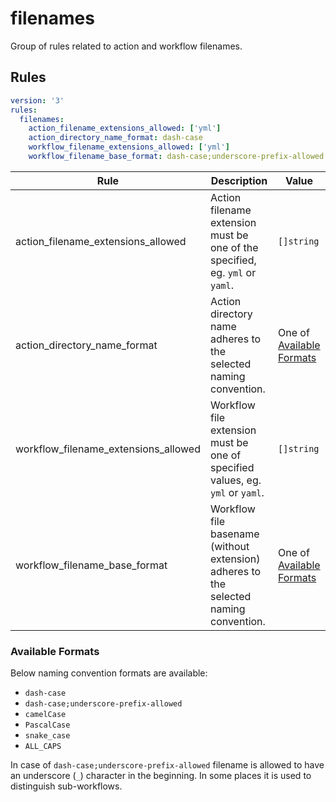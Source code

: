 # filenames

Group of rules related to action and workflow filenames.

## Rules

```yaml
version: '3'
rules:
  filenames:
    action_filename_extensions_allowed: ['yml']
    action_directory_name_format: dash-case
    workflow_filename_extensions_allowed: ['yml']
    workflow_filename_base_format: dash-case;underscore-prefix-allowed
```

|Rule|Description|Value|
|----|-----------|-----|
|action_filename_extensions_allowed|Action filename extension must be one of the specified, eg. `yml` or `yaml`.|`[]string`|
|action_directory_name_format|Action directory name adheres to the selected naming convention.|One of [Available Formats](#available-formats)|
|workflow_filename_extensions_allowed|Workflow file extension must be one of specified values, eg. `yml` or `yaml`.|`[]string`|
|workflow_filename_base_format|Workflow file basename (without extension) adheres to the selected naming convention.|One of [Available Formats](#available-formats)|

### Available Formats

Below naming convention formats are available:

* `dash-case`
* `dash-case;underscore-prefix-allowed`
* `camelCase`
* `PascalCase`
* `snake_case`
* `ALL_CAPS`

In case of `dash-case;underscore-prefix-allowed` filename is allowed to have an underscore (`_`) character in the beginning. In some places
it is used to distinguish sub-workflows.
